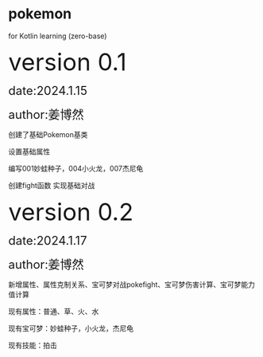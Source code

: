 # pokemon
for Kotlin learning (zero-base)

<font size=7>version 0.1</font>

<font size=5>date:2024.1.15</font>

<font size=5>author:姜博然</font>

创建了基础Pokemon基类

设置基础属性

编写001妙蛙种子，004小火龙，007杰尼龟

创建fight函数 实现基础对战

<font size=7>version 0.2</font>

<font size=5>date:2024.1.17</font>

<font size=5>author:姜博然</font>

新增属性、属性克制关系、宝可梦对战pokefight、宝可梦伤害计算、宝可梦能力值计算

现有属性：普通、草、火、水

现有宝可梦：妙蛙种子，小火龙，杰尼龟

现有技能：拍击